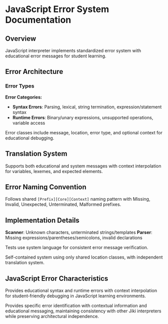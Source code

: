 # JavaScript Error System Documentation

## Overview

JavaScript interpreter implements standardized error system with educational error messages for student learning.

## Error Architecture

### Error Types

**Error Categories:**

- **Syntax Errors**: Parsing, lexical, string termination, expression/statement syntax
- **Runtime Errors**: Binary/unary expressions, unsupported operations, variable access

Error classes include message, location, error type, and optional context for educational debugging.

## Translation System

Supports both educational and system messages with context interpolation for variables, lexemes, and expected elements.

## Error Naming Convention

Follows shared `[Prefix][Core][Context]` naming pattern with Missing, Invalid, Unexpected, Unterminated, Malformed prefixes.

## Implementation Details

**Scanner**: Unknown characters, unterminated strings/templates
**Parser**: Missing expressions/parentheses/semicolons, invalid declarations

Tests use system language for consistent error message verification.

Self-contained system using only shared location classes, with independent translation system.

## JavaScript Error Characteristics

Provides educational syntax and runtime errors with context interpolation for student-friendly debugging in JavaScript learning environments.

Provides specific error identification with contextual information and educational messaging, maintaining consistency with other Jiki interpreters while preserving architectural independence.

